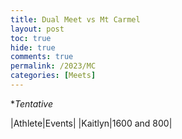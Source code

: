 ```yaml
---
title: Dual Meet vs Mt Carmel
layout: post
toc: true 
hide: true
comments: true
permalink: /2023/MC
categories: [Meets]
---
```


**Tentative*

|Athlete|Events|
|Kaitlyn|1600 and 800|